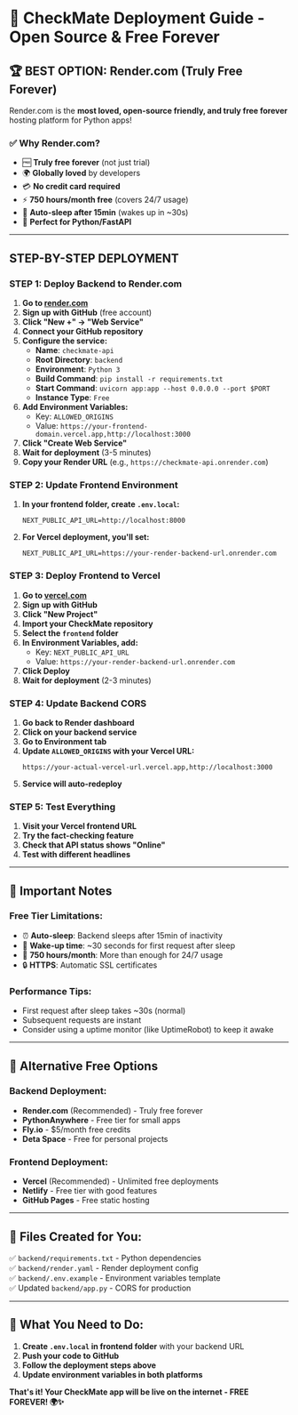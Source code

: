 # 🚀 CheckMate Deployment Guide - Open Source & Free Forever

## **🏆 BEST OPTION: Render.com (Truly Free Forever)**

Render.com is the **most loved, open-source friendly, and truly free forever** hosting platform for Python apps!

### **✅ Why Render.com?**
- 🆓 **Truly free forever** (not just trial)
- 🌍 **Globally loved** by developers
- 💳 **No credit card required**
- ⚡ **750 hours/month free** (covers 24/7 usage)
- 🔄 **Auto-sleep after 15min** (wakes up in ~30s)
- 🐍 **Perfect for Python/FastAPI**

---

## **STEP-BY-STEP DEPLOYMENT**

### **STEP 1: Deploy Backend to Render.com**

1. **Go to [render.com](https://render.com)**
2. **Sign up with GitHub** (free account)
3. **Click "New +" → "Web Service"**
4. **Connect your GitHub repository**
5. **Configure the service:**
   - **Name**: `checkmate-api`
   - **Root Directory**: `backend`
   - **Environment**: `Python 3`
   - **Build Command**: `pip install -r requirements.txt`
   - **Start Command**: `uvicorn app:app --host 0.0.0.0 --port $PORT`
   - **Instance Type**: `Free`
6. **Add Environment Variables:**
   - Key: `ALLOWED_ORIGINS`
   - Value: `https://your-frontend-domain.vercel.app,http://localhost:3000`
7. **Click "Create Web Service"**
8. **Wait for deployment** (3-5 minutes)
9. **Copy your Render URL** (e.g., `https://checkmate-api.onrender.com`)

### **STEP 2: Update Frontend Environment**

1. **In your frontend folder, create `.env.local`:**
   ```
   NEXT_PUBLIC_API_URL=http://localhost:8000
   ```

2. **For Vercel deployment, you'll set:**
   ```
   NEXT_PUBLIC_API_URL=https://your-render-backend-url.onrender.com
   ```

### **STEP 3: Deploy Frontend to Vercel**

1. **Go to [vercel.com](https://vercel.com)**
2. **Sign up with GitHub**
3. **Click "New Project"**
4. **Import your CheckMate repository**
5. **Select the `frontend` folder**
6. **In Environment Variables, add:**
   - Key: `NEXT_PUBLIC_API_URL`
   - Value: `https://your-render-backend-url.onrender.com`
7. **Click Deploy**
8. **Wait for deployment** (2-3 minutes)

### **STEP 4: Update Backend CORS**

1. **Go back to Render dashboard**
2. **Click on your backend service**
3. **Go to Environment tab**
4. **Update `ALLOWED_ORIGINS` with your Vercel URL:**
   ```
   https://your-actual-vercel-url.vercel.app,http://localhost:3000
   ```
5. **Service will auto-redeploy**

### **STEP 5: Test Everything**

1. **Visit your Vercel frontend URL**
2. **Try the fact-checking feature**
3. **Check that API status shows "Online"**
4. **Test with different headlines**

---

## **🔄 Important Notes**

### **Free Tier Limitations:**
- ⏰ **Auto-sleep**: Backend sleeps after 15min of inactivity
- 🚀 **Wake-up time**: ~30 seconds for first request after sleep
- 💾 **750 hours/month**: More than enough for 24/7 usage
- 🔒 **HTTPS**: Automatic SSL certificates

### **Performance Tips:**
- First request after sleep takes ~30s (normal)
- Subsequent requests are instant
- Consider using a uptime monitor (like UptimeRobot) to keep it awake

---

## **🎯 Alternative Free Options**

### **Backend Deployment:**
- **Render.com** (Recommended) - Truly free forever
- **PythonAnywhere** - Free tier for small apps
- **Fly.io** - $5/month free credits
- **Deta Space** - Free for personal projects

### **Frontend Deployment:**
- **Vercel** (Recommended) - Unlimited free deployments
- **Netlify** - Free tier with good features
- **GitHub Pages** - Free static hosting

---

## **📁 Files Created for You:**

✅ `backend/requirements.txt` - Python dependencies  
✅ `backend/render.yaml` - Render deployment config  
✅ `backend/.env.example` - Environment variables template  
✅ Updated `backend/app.py` - CORS for production  

---

## **🚀 What You Need to Do:**

1. **Create `.env.local` in frontend folder** with your backend URL
2. **Push your code to GitHub**
3. **Follow the deployment steps above**
4. **Update environment variables in both platforms**

**That's it! Your CheckMate app will be live on the internet - FREE FOREVER! 🌍✨**

